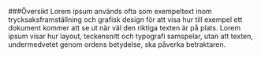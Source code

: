 ###Översikt
Lorem ipsum används ofta som exempeltext inom trycksaksframställning och grafisk design för att visa hur till exempel ett dokument kommer att se ut när väl den riktiga texten är på plats. Lorem ipsum visar hur layout, teckensnitt och typografi samspelar, utan att texten, undermedvetet genom ordens betydelse, ska påverka betraktaren.
